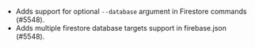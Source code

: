 - Adds support for optional `--database` argument in Firestore commands (#5548).
- Adds multiple firestore database targets support in firebase.json (#5548).
